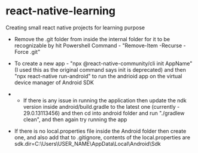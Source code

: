 # react-native-learning
Creating small react native projects for learning purpose

- Remove the .git folder from inside the internal folder for it to be recognizable by hit 
  Powershell Command - "Remove-Item -Recurse -Force .git"

- To create a new app - "npx @react-native-community/cli init AppName" (I used this as the original command says init is deprecated) and then "npx react-native run-android" to run the andrioid app on the virtual device manager of Android SDK
- - If there is any issue in running the application then update the ndk version inside android/build.gradle to the latest one (currently - 29.0.13113456) and then cd into android folder and run "./gradlew clean", and then again try running the app

- If there is no local.properties file inside the Android folder then create one, and also add that to .gitignore, contents of the local.properties are  
sdk.dir=C:\\Users\\USER_NAME\\AppData\\Local\\Android\\Sdk


